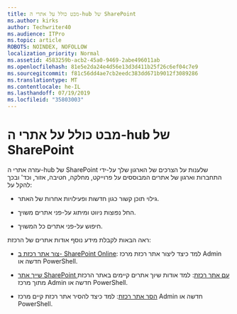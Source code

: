 ```yaml
---
title: מבט כולל על אתרי ה-hub של SharePoint
ms.author: kirks
author: Techwriter40
ms.audience: ITPro
ms.topic: article
ROBOTS: NOINDEX, NOFOLLOW
localization_priority: Normal
ms.assetid: 4583259b-acb2-45a0-9469-2abe496011ab
ms.openlocfilehash: 81e5e2da24e4d56e13d3d411b25f26c6ef04c7e9
ms.sourcegitcommit: f81c56dd4ae7cb2eedc383dd671b9012f3089286
ms.translationtype: MT
ms.contentlocale: he-IL
ms.lasthandoff: 07/19/2019
ms.locfileid: "35803003"
---
```

# <a name="sharepoint-hub-sites-overview"></a>מבט כולל על אתרי ה-hub של SharePoint

עזרה אתרי ה-hub של SharePoint שלענות על הצרכים של הארגון שלך על-ידי התחברות וארגון של אתרים המבוססים על פרוייקט, מחלקה, חטיבה, אזור, וכד' ובכך להקל על:

- גילוי תוכן קשור כגון חדשות ופעילויות אחרות של האתר.

- החל נפוצות ניווט ומיתוג על-פני אתרים משויך. 

- חיפוש על-פני אתרים כל המשויך.

ראה הבאות לקבלת מידע נוסף אודות אתרים של הרכזת:
- [צור אתר רכזת ב- SharePoint Online](https://docs.microsoft.com/sharepoint/create-hub-site): למד כיצד ליצור אתר רכזת מרכז Admin חדשה או PowerShell.

- [שייך אתר SharePoint עם אתר רכזת](https://support.office.com/article/associate-a-sharepoint-site-with-a-hub-site-ae0009fd-af04-4d3d-917d-88edb43efc05): למד אודות שיוך אתרים קיימים באתר הרכזת מתוך מרכז Admin חדשה או PowerShell.

- [הסר אתר רכזת](https://docs.microsoft.com/sharepoint/remove-hub-site): למד כיצד להסיר אתר רכזת קיים מרכז Admin חדשה או PowerShell.

